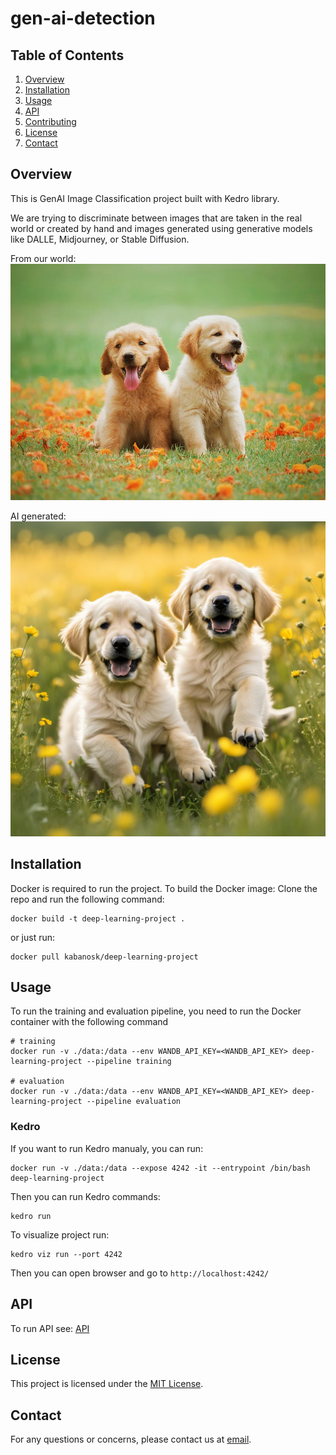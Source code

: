 # gen-ai-detection
## Table of Contents
1. [Overview](#overview)
2. [Installation](#installation)
3. [Usage](#usage)
4. [API](#api)
5. [Contributing](#contributing)
6. [License](#license)
7. [Contact](#contact)

## Overview
This is GenAI Image Classification project built with Kedro library.

We are trying to discriminate between images that are taken in the real world or created by hand and images generated using generative models like DALLE, Midjourney, or Stable Diffusion.

From our world:
![Real world puppies](imgs/cHJpdmF0ZS9sci9pbWFnZXMvd2Vic2l0ZS8yMDIyLTA1L25zODIzMC1pbWFnZS5qcGc.webp)

AI generated:
![Puppies generated by Stable Diffusion](imgs/4Q91mZx8dyJfTkuBOokf--4--ojjjo.jpg)

## Installation
Docker is required to run the project. To build the Docker image:
Clone the repo and run the following command:

```
docker build -t deep-learning-project .
```
or just run:
```
docker pull kabanosk/deep-learning-project
```

## Usage
To run the training and evaluation pipeline, you need to run the Docker container with the following command

```
# training
docker run -v ./data:/data --env WANDB_API_KEY=<WANDB_API_KEY> deep-learning-project --pipeline training

# evaluation
docker run -v ./data:/data --env WANDB_API_KEY=<WANDB_API_KEY> deep-learning-project --pipeline evaluation
```

### Kedro 

If you want to run Kedro manualy, you can run:

```
docker run -v ./data:/data --expose 4242 -it --entrypoint /bin/bash deep-learning-project
```

Then you can run Kedro commands:

```
kedro run
```

To visualize project run: 

```
kedro viz run --port 4242
```

Then you can open browser and go to `http://localhost:4242/`

## API
To run API see: [API](src/api/README.md)

## License
This project is licensed under the [MIT License](LICENSE).

## Contact
For any questions or concerns, please contact us at [email](mailto:your-email@example.com).
